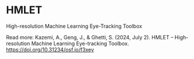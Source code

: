  # HMLET
 High-resolution Machine Learning Eye-Tracking Toolbox
 
 Read more: Kazemi, A., Geng, J., & Ghetti, S. (2024, July 2). HMLET – High-resolution Machine Learning Eye-tracking Toolbox. https://doi.org/10.31234/osf.io/f3xey
